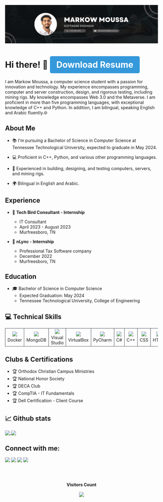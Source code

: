 <img src="./Assets/banner.png" />

# Hi there! 👋 <a href="https://drive.google.com/file/d/190el3kcyvrLLXGr1hBLaQEjUe7o8m8rZ/view?usp=sharing" style="text-decoration: none; padding: 10px 20px; background-color: #3498db; color: #fff; border-radius: 5px; border: 1px solid #3498db; text-align: center; display: inline-block;">Download Resume</a>




I am Markow Moussa, a computer science student with a passion for innovation and technology. My experience encompasses programming, computer and server construction, design, and rigorous testing, including mining rigs. My knowledge encompasses Web 3.0 and the Metaverse. I am proficient in more than five programming languages, with exceptional knowledge of C++ and Python. In addition, I am bilingual, speaking English and Arabic fluently.🌐



## About Me

- 📚 I'm pursuing a Bachelor of Science in Computer Science at Tennessee Technological University, expected to graduate in May 2024.

- 💻 Proficient in C++, Python, and various other programming languages.

- 🔧 Experienced in building, designing, and testing computers, servers, and mining rigs.

- 🌍 Bilingual in English and Arabic.


## Experience

- 💼 **Tech Bird Consultant - Internship**
  - IT Consultant
  - April 2023 - August 2023
  - Murfreesboro, TN

- 💼 **nLync - Internship**
  - Professional Tax Software company
  - December 2022
  - Murfreesboro, TN

## Education

- 🎓 Bachelor of Science in Computer Science
  - Expected Graduation: May 2024
  - Tennessee Technological University, College of Engineering

## 💻 Technical Skills

<table>
    <tr>
        <td align="center" style="border:1px solid #3A424A">
            <img src="https://img.shields.io/badge/Docker-%23099CE3.svg?style=for-the-badge&logo=docker&logoColor=white">
            <br>Docker
        </td>
        <td align="center" style="border:1px solid #3A424A">
            <img src="https://img.shields.io/badge/MongoDB-%2347A248.svg?style=for-the-badge&logo=mongodb&logoColor=white">
            <br>MongoDB
        </td>
        <td align="center" style="border:1px solid #3A424A">
            <img src="https://img.shields.io/badge/Visual%20Studio-%235C2D91.svg?style=for-the-badge&logo=visual-studio&logoColor=white">
            <br>Visual Studio
        </td>
        <td align="center" style="border:1px solid #3A424A">
            <img src="https://img.shields.io/badge/VirtualBox-%230080FF.svg?style=for-the-badge&logo=virtualbox&logoColor=white">
            <br>VirtualBox
        </td>
        <td align="center" style="border:1px solid #3A424A">
            <img src="https://img.shields.io/badge/PyCharm-%230E4D91.svg?style=for-the-badge&logo=pycharm&logoColor=white">
            <br>PyCharm
        </td>
        <td align="center" style="border:1px solid #3A424A">
            <img src="https://img.shields.io/badge/C%23-%230099CC.svg?style=for-the-badge&logo=c-sharp&logoColor=white">
            <br>C#
        </td>
        <td align="center" style="border:1px solid #3A424A">
            <img src="https://img.shields.io/badge/C++-%2300599C.svg?style=for-the-badge&logo=c%2B%2B&logoColor=white">
            <br>C++
        </td>
        <td align="center" style="border:1px solid #3A424A">
            <img src="https://img.shields.io/badge/CSS-%230096E6.svg?style=for-the-badge&logo=css3&logoColor=white">
            <br>CSS
        </td>
        <td align="center" style="border:1px solid #3A424A">
            <img src="https://img.shields.io/badge/HTML-%23E34F26.svg?style=for-the-badge&logo=html5&logoColor=white">
            <br>HTML
        </td>
        <td align="center" style="border:1px solid #3A424A">
            <img src="https://img.shields.io/badge/SQL-%230099CC.svg?style=for-the-badge&logo=sql&logoColor=white">
            <br>SQL
        </td>
        <td align="center" style="border:1px solid #3A424A">
            <img src="https://img.shields.io/badge/MATLAB-%23CC2927.svg?style=for-the-badge&logo=mathworks&logoColor=white">
            <br>MATLAB
        </td>
        <td align="center" style="border:1px solid #3A424A">
            <img src="https://img.shields.io/badge/PYTHON-%23CC2927.svg?style=for-the-badge&logo=mathworks&logoColor=white">
            <br>Python
        </td>
    </tr>
</table>


## Clubs & Certifications

- 🏆 Orthodox Christian Campus Ministries
- 🏆 National Honor Society
- 🏆 DECA Club
- 🏆 CompTIA - IT Fundamentals
- 🏆 Dell Certification - Client Course

## 📈 Github stats
<a href="https://github.com/markow2010/github-readme-stats">
  <img height=200 align="center" src="https://github-readme-stats.vercel.app/api?username=markow2010&card_width=250" />
</a>
<a href="https://github.com/markow2010/convoychat">
  <img height=200 align="center" src="https://github-readme-stats.vercel.app/api/top-langs?username=markow2010&layout=compact&langs_count=8&card_width=250" />
</a>

## Connect with me:

[<img src="https://img.shields.io/badge/github-%231DA1F2.svg?&style=for-the-badge&logo=github&logoColor=white&color=black" />](https://github.com/markow2010) 
[<img src="https://img.shields.io/badge/email-%2312100E.svg?&style=for-the-badge&logo=email&logoColor=white&color=black" />](mailto:Markow2010@yahoo.com)
[<img src="https://img.shields.io/badge/instagram-%2312100E.svg?&style=for-the-badge&logo=instagram&logoColor=white&color=black" />](https://www.instagram.com/markow2010)
<a href="tel:(615) 484-2172"><img src="https://img.shields.io/badge/Contact-%2312100E.svg?&style=for-the-badge&logo=phone&logoColor=white&color=black" /></a>


<br/>

<div align="center">
<br><p align="centre"><b>Visitors Count</b></p>  
<p align="center"><img align="center" src="https://profile-counter.glitch.me/{markow2010}/count.svg" /></p> 
<br></div>
